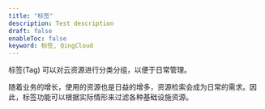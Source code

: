 ```yaml
---
title: "标签"
description: Test description
draft: false
enableToc: false
keyword: 标签, QingCloud
---
```




标签(Tag) 可以对云资源进行分类分组，以便于日常管理。

随着业务的增长，使用的资源也是日益的增多，资源检索会成为日常的需求。因此，标签功能可以根据实际情形来过滤各种基础设施资源。

